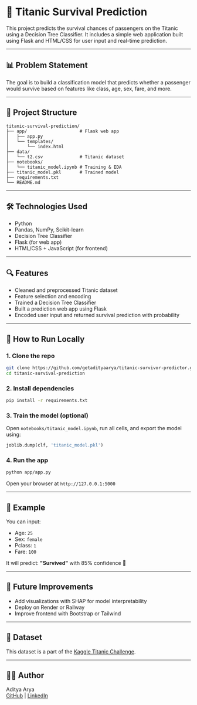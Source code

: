# 🚢 Titanic Survival Prediction

This project predicts the survival chances of passengers on the Titanic using a Decision Tree Classifier. It includes a simple web application built using Flask and HTML/CSS for user input and real-time prediction.

---

## 📊 Problem Statement

The goal is to build a classification model that predicts whether a passenger would survive based on features like class, age, sex, fare, and more.

---

## 📁 Project Structure

```
titanic-survival-prediction/
├── app/                    # Flask web app
│   ├── app.py
│   └── templates/
│       └── index.html
├── data/
│   └── t2.csv              # Titanic dataset
├── notebooks/
│   └── titanic_model.ipynb # Training & EDA
├── titanic_model.pkl       # Trained model
├── requirements.txt
└── README.md
```

---

## 🛠️ Technologies Used

- Python
- Pandas, NumPy, Scikit-learn
- Decision Tree Classifier
- Flask (for web app)
- HTML/CSS + JavaScript (for frontend)

---

## 🔍 Features

- Cleaned and preprocessed Titanic dataset
- Feature selection and encoding
- Trained a Decision Tree Classifier
- Built a prediction web app using Flask
- Encoded user input and returned survival prediction with probability

---

## 🚀 How to Run Locally

### 1. Clone the repo
```bash
git clone https://github.com/getadityaarya/titanic-survivor-predictor.git
cd titanic-survival-prediction
```

### 2. Install dependencies
```bash
pip install -r requirements.txt
```

### 3. Train the model (optional)
Open `notebooks/titanic_model.ipynb`, run all cells, and export the model using:
```python
joblib.dump(clf, 'titanic_model.pkl')
```

### 4. Run the app
```bash
python app/app.py
```

Open your browser at `http://127.0.0.1:5000`

---

## 🧪 Example

You can input:
- Age: `25`
- Sex: `female`
- Pclass: `1`
- Fare: `100`

It will predict: **"Survived"** with 85% confidence 🎉

---

## 📌 Future Improvements

- Add visualizations with SHAP for model interpretability
- Deploy on Render or Railway
- Improve frontend with Bootstrap or Tailwind

---

## 📂 Dataset

This dataset is a part of the [Kaggle Titanic Challenge](https://www.kaggle.com/competitions/titanic/data).

---

## 👨‍💻 Author

Aditya Arya  
[GitHub](https://github.com/getadityaarya) | [LinkedIn](www.linkedin.com/in/aditya-arya-1b710b1a6)

